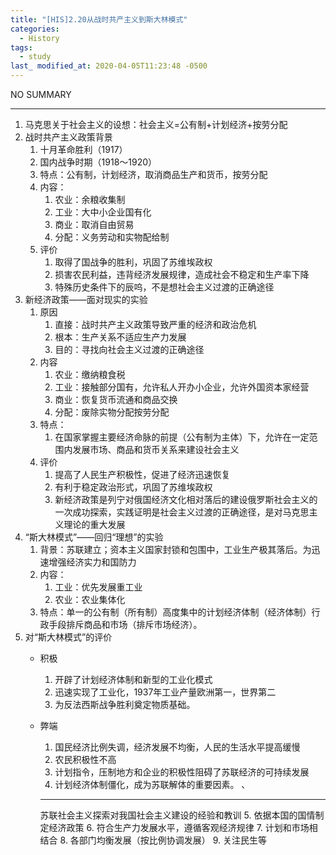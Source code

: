 ```yaml
---
title: "[HIS]2.20从战时共产主义到斯大林模式"
categories:
  - History
tags:
  - study
last_ modified_at: 2020-04-05T11:23:48 -0500
---
```


NO SUMMARY

***

1. 马克思关于社会主义的设想：社会主义=公有制+计划经济+按劳分配
2. 战时共产主义政策背景
    1. 十月革命胜利（1917）
    2. 国内战争时期（1918～1920）
    3. 特点：公有制，计划经济，取消商品生产和货币，按劳分配
    4. 内容：
        1. 农业：余粮收集制
        2. 工业：大中小企业国有化
        3. 商业：取消自由贸易
        4. 分配：义务劳动和实物配给制
    5. 评价
        1. 取得了国战争的胜利，巩固了苏维埃政权
        2. 损害农民利益，违背经济发展规律，造成社会不稳定和生产率下降
        3. 特殊历史条件下的辰呜，不是想社会主义过渡的正确途径
3. 新经济政策——面对现实的实验
    1. 原因
        1. 直接：战时共产主义政策导致严重的经济和政治危机
        2. 根本：生产关系不适应生产力发展
        3. 目的：寻找向社会主义过渡的正确途径
    2. 内容
        1. 农业：缴纳粮食税
        2. 工业：接触部分国有，允许私人开办小企业，允许外国资本家经营
        3. 商业：恢复货币流通和商品交换
        4. 分配：废除实物分配按劳分配
    3. 特点：
        1. 在国家掌握主要经济命脉的前提（公有制为主体）下，允许在一定范围内发展市场、商品和货币关系来建设社会主义
    4. 评价
        1. 提高了人民生产积极性，促进了经济迅速恢复
        2. 有利于稳定政治形式，巩固了苏维埃政权
        3. 新经济政策是列宁对俄国经济文化相对落后的建设俄罗斯社会主义的一次成功探索，实践证明是社会主义过渡的正确途径，是对马克思主义理论的重大发展
4. “斯大林模式”——回归“理想”的实验
    1. 背景：苏联建立；资本主义国家封锁和包围中，工业生产极其落后。为迅速增强经济实力和国防力
    2. 内容：
        1. 工业：优先发展重工业
        2. 农业：农业集体化
    3. 特点：单一的公有制（所有制）高度集中的计划经济体制（经济体制）行政手段排斥商品和市场（排斥市场经济）。   
5. 对“斯大林模式”的评价
    * 积极
        1. 开辟了计划经济体制和新型的工业化模式
        2. 迅速实现了工业化，1937年工业产量欧洲第一，世界第二
        3. 为反法西斯战争胜利奠定物质基础。
    *  弊端
        1. 国民经济比例失调，经济发展不均衡，人民的生活水平提高缓慢
        2. 农民积极性不高
        3. 计划指令，压制地方和企业的积极性阻碍了苏联经济的可持续发展
        4. 计划经济体制僵化，成为苏联解体的重要因素。 、

        ***
        苏联社会主义探索对我国社会主义建设的经验和教训
        5. 依据本国的国情制定经济政策
        6. 符合生产力发展水平，遵循客观经济规律
        7. 计划和市场相结合
        8. 各部门均衡发展（按比例协调发展）
        9. 关注民生等